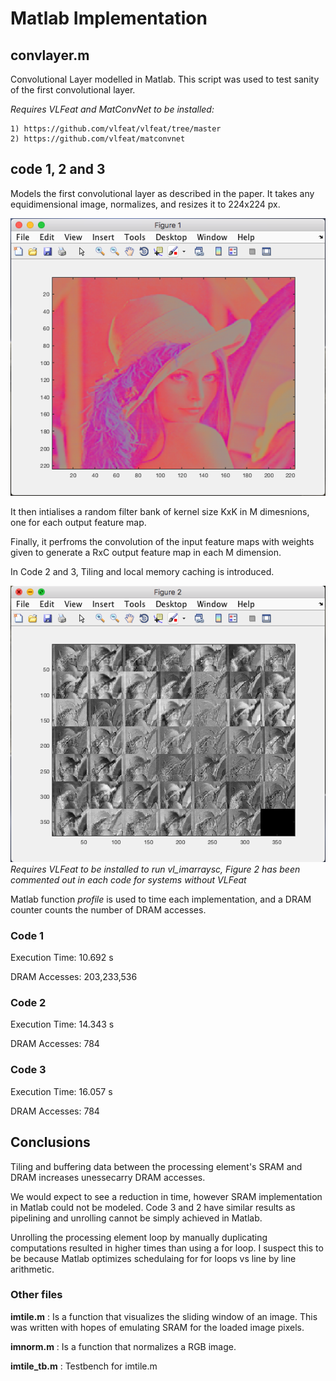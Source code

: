# Matlab Implementation

## **convlayer.m**
Convolutional Layer modelled in Matlab. This script was used to test sanity of the first convolutional layer.

*Requires VLFeat and MatConvNet to be installed:*

	1) https://github.com/vlfeat/vlfeat/tree/master
	2) https://github.com/vlfeat/matconvnet



## **code 1, 2 and 3**

Models the first convolutional layer as described in the paper. It takes any equidimensional image, normalizes, and resizes it to 224x224 px.

![Figure 1](../screenshots/normalized_input_feature_maps.png)

It then intialises a random filter bank of kernel size KxK in M dimesnions, one for each output feature map.

Finally, it perfroms the convolution of the input feature maps with weights given to generate a RxC output feature map in each M dimension.

In Code 2 and 3, Tiling and local memory caching is introduced.

![Figure 2](../screenshots/output_feature_maps.png)
*Requires VLFeat  to be installed to run vl_imarraysc, Figure 2 has been commented out in each code for systems without VLFeat*

Matlab function *profile* is used to time each implementation, and a DRAM counter counts the number of DRAM accesses. 

### **Code 1**

Execution Time:	10.692 s

DRAM Accesses: 	203,233,536

### **Code 2**

Execution Time:	14.343 s

DRAM Accesses: 	784

### **Code 3**

Execution Time:	16.057 s

DRAM Accesses: 	784

## **Conclusions**

Tiling and buffering data between the processing element's SRAM and DRAM increases unessecarry DRAM accesses.

We would expect to see a reduction in time, however SRAM implementation in Matlab could not be modeled. Code 3 and 2 have similar results as pipelining and unrolling cannot be simply achieved in Matlab.

Unrolling the processing element loop by manually duplicating computations resulted in higher times than using a for loop. I suspect this to be because Matlab optimizes schedulaing for for loops vs line by line arithmetic. 

### Other files ###
**imtile.m** : Is a function that visualizes the sliding window of an image. This was written with hopes of emulating SRAM for the loaded image pixels.

**imnorm.m** : Is a function that normalizes a RGB image.

**imtile_tb.m** : Testbench for imtile.m
